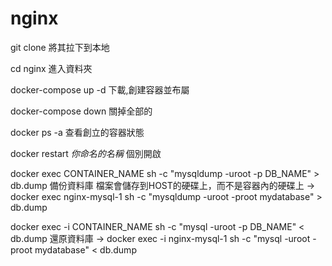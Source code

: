 # nginx

git clone 
  將其拉下到本地

cd nginx
  進入資料夾

docker-compose up -d
  下載,創建容器並布屬

docker-compose down
  關掉全部的

docker ps -a 
  查看創立的容器狀態

docker restart *你命名的名稱*
  個別開啟

docker exec CONTAINER_NAME sh -c "mysqldump -uroot -p DB_NAME" > db.dump
  備份資料庫    檔案會儲存到HOST的硬碟上，而不是容器內的硬碟上
-> docker exec nginx-mysql-1 sh -c "mysqldump -uroot -proot mydatabase" > db.dump



docker exec -i CONTAINER_NAME sh -c "mysql -uroot -p DB_NAME" < db.dump
  還原資料庫
-> docker exec -i nginx-mysql-1 sh -c "mysql -uroot -proot mydatabase" < db.dump

